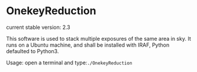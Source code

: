 # OnekeyReduction
current stable version: 2.3

This software is used to stack multiple exposures of the same area in sky.
It runs on a Ubuntu machine, and shall be installed with IRAF, Python defaulted to Python3.

Usage: open a terminal and type:`./OnekeyReduction`
